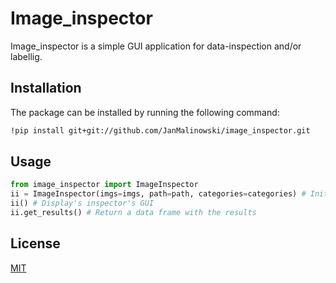 # Image_inspector

Image_inspector is a simple GUI application for data-inspection and/or labellig.

## Installation

The package can be installed by running the following command: 
```bash
!pip install git+git://github.com/JanMalinowski/image_inspector.git
```

## Usage

```python
from image_inspector import ImageInspector
ii = ImageInspector(imgs=imgs, path=path, categories=categories) # Initializes ImageInspector class
ii() # Display's inspector's GUI
ii.get_results() # Return a data frame with the results
```

## License
[MIT](https://choosealicense.com/licenses/mit/)